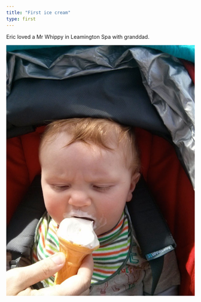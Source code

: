 ```yaml
---
title: "First ice cream"
type: first
---
```


Eric loved a Mr Whippy in Leamington Spa with granddad.

![Ice cream](img/photos/2014-05-04-ice-cream.jpg)